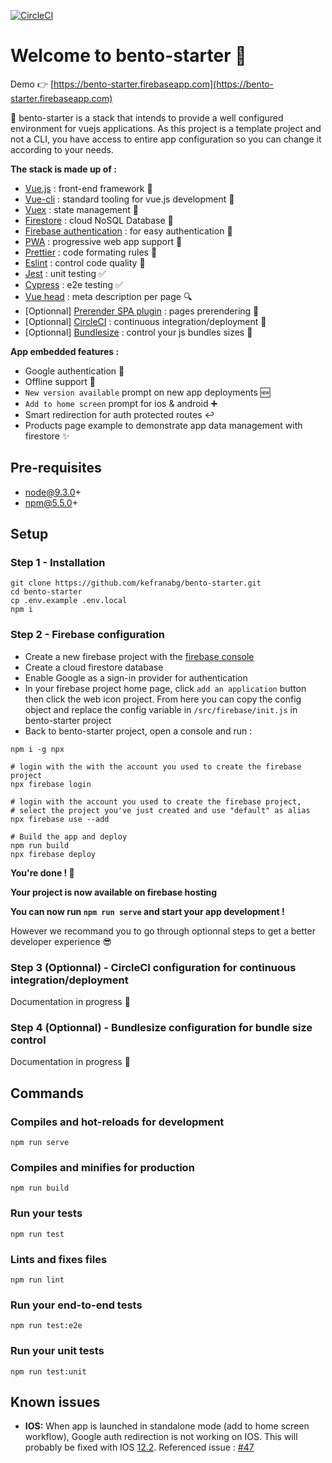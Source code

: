 [![CircleCI](https://circleci.com/gh/kefranabg/bento-starter/tree/master.svg?style=svg&circle-token=f311e2320782a12321a769faa2ef1d3cdf5e1a10)](https://circleci.com/gh/kefranabg/bento-starter/tree/master)


# Welcome to bento-starter :wave:

Demo :point_right: [https://bento-starter.firebaseapp.com](https://bento-starter.firebaseapp.com)

:bento: bento-starter is a stack that intends to provide a well configured environment for vuejs applications. As this project is a template project and not a CLI, you have access to entire app configuration so you can change it according to your needs.

**The stack is made up of :**

* [Vue.js](https://vuejs.org/) : front-end framework :metal:
* [Vue-cli](https://cli.vuejs.org/) : standard tooling for vue.js development :wrench:
* [Vuex](https://vuex.vuejs.org/) : state management :repeat:
* [Firestore](https://firebase.google.com/products/firestore/) : cloud NoSQL Database :floppy_disk:
* [Firebase authentication](https://firebase.google.com/products/firestore/) : for easy authentication :bust_in_silhouette:
* [PWA](https://www.npmjs.com/package/@vue/cli-plugin-pwa) : progressive web app support :iphone:
* [Prettier](https://prettier.io/) : code formating rules :lipstick:
* [Eslint](https://eslint.org/) : control code quality :rotating_light:
* [Jest](https://jestjs.io/) : unit testing :white_check_mark:
* [Cypress](https://www.cypress.io/) : e2e testing :white_check_mark:
* [Vue head](https://github.com/ktquez/vue-head) : meta description per page :mag:
* [Optionnal] [Prerender SPA plugin](https://github.com/chrisvfritz/prerender-spa-plugin) : pages prerendering :page_facing_up:
* [Optionnal] [CircleCI](https://circleci.com/) : continuous integration/deployment :green_heart:
* [Optionnal] [Bundlesize](https://github.com/siddharthkp/bundlesize) : control your js bundles sizes :file_folder:


**App embedded features :**

* Google authentication :bust_in_silhouette:
* Offline support :mobile_phone_off:
* `New version available` prompt on new app deployments :new:
* `Add to home screen` prompt for ios & android :heavy_plus_sign:
* Smart redirection for auth protected routes :leftwards_arrow_with_hook:
* Products page example to demonstrate app data management with firestore :sparkles:

## Pre-requisites

* node@9.3.0+
* npm@5.5.0+

## Setup 

### Step 1 - Installation

``` 
git clone https://github.com/kefranabg/bento-starter.git
cd bento-starter
cp .env.example .env.local
npm i
```

### Step 2 - Firebase configuration

* Create a new firebase project with the [firebase console](https://console.firebase.google.com)
* Create a cloud firestore database
* Enable Google as a sign-in provider for authentication
* In your firebase project home page, click `add an application` button then click the web icon project.
From here you can copy the config object and replace the config variable in `/src/firebase/init.js` in bento-starter project
* Back to bento-starter project, open a console and run :
```
npm i -g npx

# login with the with the account you used to create the firebase project
npx firebase login

# login with the account you used to create the firebase project,
# select the project you've just created and use "default" as alias 
npx firebase use --add

# Build the app and deploy
npm run build
npx firebase deploy
```

**You're done ! :tada:**

**Your project is now available on firebase hosting**

**You can now run `npm run serve` and start your app development !** 

However we recommand you to go through optionnal steps to get a better developer experience :sunglasses:

### Step 3 (Optionnal) - CircleCI configuration for continuous integration/deployment

Documentation in progress :memo:

### Step 4 (Optionnal) - Bundlesize configuration for bundle size control

Documentation in progress :memo:

## Commands

### Compiles and hot-reloads for development

```
npm run serve
```

### Compiles and minifies for production

```
npm run build
```

### Run your tests

```
npm run test
```

### Lints and fixes files

```
npm run lint
```

### Run your end-to-end tests

```
npm run test:e2e
```

### Run your unit tests

```
npm run test:unit
```

## Known issues

* **IOS:** When app is launched in standalone mode (add to home screen workflow), Google auth redirection is not working on IOS. This will probably be fixed with IOS [12.2](https://twitter.com/mhartington/status/1089293403089784832). Referenced issue : [#47](https://github.com/kefranabg/bento-starter/issues/47)
